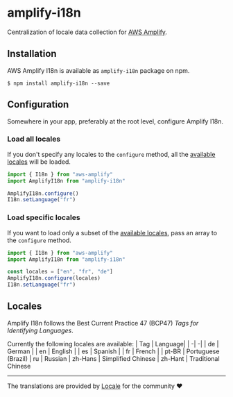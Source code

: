 # amplify-i18n
Centralization of locale data collection for [AWS Amplify](https://github.com/aws-amplify/amplify-js/blob/main/packages/amplify-ui-components/src/common/Translations.ts).

## Installation

AWS Amplify I18n is available as `amplify-i18n` package on npm.

```shell
$ npm install amplify-i18n --save
```
## Configuration

Somewhere in your app, preferably at the root level, configure Amplify I18n.

### Load all locales
If you don't specify any locales to the `configure` method, all the [available locales](#Locales) will be loaded.
```js
import { I18n } from "aws-amplify"
import AmplifyI18n from "amplify-i18n"

AmplifyI18n.configure()
I18n.setLanguage("fr")
```
### Load specific locales
If you want to load only a subset of the [available locales](#Locales), pass an array to the `configure` method.
```js
import { I18n } from "aws-amplify"
import AmplifyI18n from "amplify-i18n"

const locales = ["en", "fr", "de"]
AmplifyI18n.configure(locales)
I18n.setLanguage("fr")
```

## Locales
Amplify I18n follows the Best Current Practice 47 (BCP47) _Tags for Identifying Languages_.

Currently the following locales are available:
| Tag | Language|
| -| -|
| de | German |
| en | English |
| es | Spanish |
| fr | French |
| pt-BR | Portuguese (Brazil)
| ru | Russian
| zh-Hans | Simplified Chinese
| zh-Hant | Traditional Chinese

---
The translations are provided by [Locale](https://locale.to) for the community ♥️
